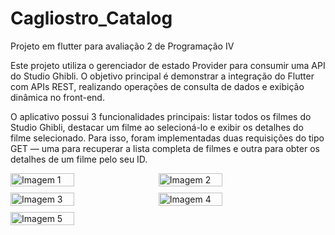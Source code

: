 # Cagliostro_Catalog

Projeto em flutter para avaliação 2 de Programação IV

Este projeto utiliza o gerenciador de estado Provider para consumir uma API do Studio Ghibli. O objetivo principal é demonstrar a integração do Flutter com APIs REST, realizando operações de consulta de dados e exibição dinâmica no front-end.

O aplicativo possui 3 funcionalidades principais: listar todos os filmes do Studio Ghibli, destacar um filme ao selecioná-lo e exibir os detalhes do filme selecionado. Para isso, foram implementadas duas requisições do tipo GET — uma para recuperar a lista completa de filmes e outra para obter os detalhes de um filme pelo seu ID.

<div style="display: flex; flex-wrap: wrap; gap: 10px;">
  <img src="https://github.com/user-attachments/assets/f91562ec-5302-485f-b064-5fb4cc61ba61" width="45%" alt="Imagem 1">
  <img src="https://github.com/user-attachments/assets/91c9330f-7175-492d-8364-6c32d0ee3c1b" width="45%" alt="Imagem 2">
  <img src="https://github.com/user-attachments/assets/5412776d-069c-478a-a77f-1d146f64ad96" width="45%" alt="Imagem 3">
  <img src="https://github.com/user-attachments/assets/52d0ba8a-2c96-46f7-9b64-024e33c21cb2" width="45%" alt="Imagem 4">
  <img src="https://github.com/user-attachments/assets/99311763-9616-42a2-b00a-228556cc4449" width="45%" alt="Imagem 5">
</div>




